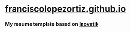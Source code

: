 # [franciscolopezortiz.github.io](https://franciscolopezortiz.github.io/)

### My resume template based on [Inovatik](https://inovatik.com/)


